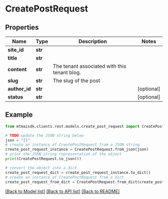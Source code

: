 # CreatePostRequest


## Properties

Name | Type | Description | Notes
------------ | ------------- | ------------- | -------------
**site_id** | **str** |  | 
**title** | **str** |  | 
**content** | **str** | The tenant associated with this tenant blog. | 
**slug** | **str** | The slug of the post | 
**author_id** | **str** |  | [optional] 
**status** | **str** |  | [optional] 

## Example

```python
from mtmaisdk.clients.rest.models.create_post_request import CreatePostRequest

# TODO update the JSON string below
json = "{}"
# create an instance of CreatePostRequest from a JSON string
create_post_request_instance = CreatePostRequest.from_json(json)
# print the JSON string representation of the object
print(CreatePostRequest.to_json())

# convert the object into a dict
create_post_request_dict = create_post_request_instance.to_dict()
# create an instance of CreatePostRequest from a dict
create_post_request_from_dict = CreatePostRequest.from_dict(create_post_request_dict)
```
[[Back to Model list]](../README.md#documentation-for-models) [[Back to API list]](../README.md#documentation-for-api-endpoints) [[Back to README]](../README.md)


